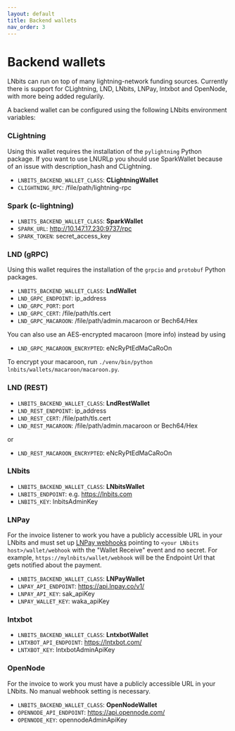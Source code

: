 ```yaml
---
layout: default
title: Backend wallets
nav_order: 3
---
```



Backend wallets
===============

LNbits can run on top of many lightning-network funding sources. Currently there is support for
CLightning, LND, LNbits, LNPay, lntxbot and OpenNode, with more being added regularily.

A backend wallet can be configured using the following LNbits environment variables:


### CLightning

Using this wallet requires the installation of the `pylightning` Python package.
If you want to use LNURLp you should use SparkWallet because of an issue with description_hash and CLightning.

- `LNBITS_BACKEND_WALLET_CLASS`: **CLightningWallet**
- `CLIGHTNING_RPC`: /file/path/lightning-rpc

### Spark (c-lightning)

- `LNBITS_BACKEND_WALLET_CLASS`: **SparkWallet**
- `SPARK_URL`: http://10.147.17.230:9737/rpc
- `SPARK_TOKEN`: secret_access_key

### LND (gRPC)

Using this wallet requires the installation of the `grpcio` and `protobuf` Python packages.

- `LNBITS_BACKEND_WALLET_CLASS`: **LndWallet**
- `LND_GRPC_ENDPOINT`: ip_address
- `LND_GRPC_PORT`: port
- `LND_GRPC_CERT`: /file/path/tls.cert
- `LND_GRPC_MACAROON`: /file/path/admin.macaroon or Bech64/Hex

You can also use an AES-encrypted macaroon (more info) instead by using

- `LND_GRPC_MACAROON_ENCRYPTED`: eNcRyPtEdMaCaRoOn

To encrypt your macaroon, run `./venv/bin/python lnbits/wallets/macaroon/macaroon.py`.

### LND (REST)

- `LNBITS_BACKEND_WALLET_CLASS`: **LndRestWallet**
- `LND_REST_ENDPOINT`: ip_address
- `LND_REST_CERT`: /file/path/tls.cert
- `LND_REST_MACAROON`: /file/path/admin.macaroon or Bech64/Hex

or

- `LND_REST_MACAROON_ENCRYPTED`: eNcRyPtEdMaCaRoOn

### LNbits

- `LNBITS_BACKEND_WALLET_CLASS`: **LNbitsWallet**
- `LNBITS_ENDPOINT`: e.g. https://lnbits.com
- `LNBITS_KEY`: lnbitsAdminKey

### LNPay

For the invoice listener to work you have a publicly accessible URL in your LNbits and must set up [LNPay webhooks](https://dashboard.lnpay.co/webhook/) pointing to `<your LNbits host>/wallet/webhook` with the "Wallet Receive" event and no secret. For example, `https://mylnbits/wallet/webhook` will be the Endpoint Url that gets notified about the payment. 

- `LNBITS_BACKEND_WALLET_CLASS`: **LNPayWallet**
- `LNPAY_API_ENDPOINT`: https://api.lnpay.co/v1/
- `LNPAY_API_KEY`: sak_apiKey
- `LNPAY_WALLET_KEY`: waka_apiKey


### lntxbot

- `LNBITS_BACKEND_WALLET_CLASS`: **LntxbotWallet**
- `LNTXBOT_API_ENDPOINT`: https://lntxbot.com/
- `LNTXBOT_KEY`: lntxbotAdminApiKey


### OpenNode

For the invoice to work you must have a publicly accessible URL in your LNbits. No manual webhook setting is necessary.

- `LNBITS_BACKEND_WALLET_CLASS`: **OpenNodeWallet**
- `OPENNODE_API_ENDPOINT`: https://api.opennode.com/
- `OPENNODE_KEY`: opennodeAdminApiKey
